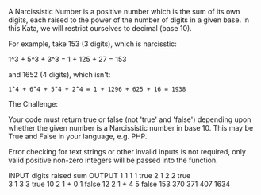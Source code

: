 A Narcissistic Number is a positive number which is the sum of its own digits, each raised to the power of the number of digits in a given base. In this Kata, we will restrict ourselves to decimal (base 10).

For example, take 153 (3 digits), which is narcisstic:

 1^3 + 5^3 + 3^3 = 1 + 125 + 27 = 153

 and 1652 (4 digits), which isn't:

    1^4 + 6^4 + 5^4 + 2^4 = 1 + 1296 + 625 + 16 = 1938

The Challenge:

Your code must return true or false (not 'true' and 'false') depending upon whether the given number is a Narcissistic number in base 10. This may be True and False in your language, e.g. PHP.

Error checking for text strings or other invalid inputs is not required, only valid positive non-zero integers will be passed into the function.

INPUT  digits   raised   sum   OUTPUT
1         1       1      1      true
2         1       2      2      true         
3         1       3      3      true
10        2     1 + 0     1     false
12        2     1 + 4     5     false
153
370
371
407
1634